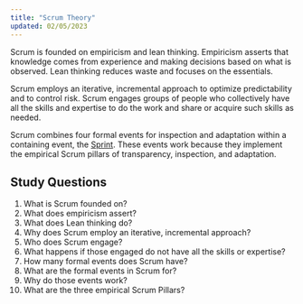 ```yaml
---
title: "Scrum Theory"
updated: 02/05/2023
---
```


Scrum is founded on empiricism and lean thinking. Empiricism asserts that knowledge comes from experience and making decisions based on what is observed. Lean thinking reduces waste and focuses on the essentials.

Scrum employs an iterative, incremental approach to optimize predictability and to control risk. Scrum engages groups of people who collectively have all the skills and expertise to do the work and share or acquire such skills as needed.

Scrum combines four formal events for inspection and adaptation within a containing event, the [Sprint](/guides/scrum/events/sprint). These events work because they implement the empirical Scrum pillars of transparency, inspection, and adaptation.

## Study Questions

  1) What is Scrum founded on?
  2) What does empiricism assert?
  3) What does Lean thinking do?
  4) Why does Scrum employ an iterative, incremental approach?
  5) Who does Scrum engage?
  6) What happens if those engaged do not have all the skills or expertise?
  7) How many formal events does Scrum have?
  8) What are the formal events in Scrum for?
  9) Why do those events work?
  10) What are the three empirical Scrum Pillars?

